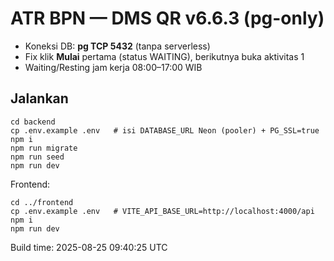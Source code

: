 # ATR BPN — DMS QR v6.6.3 (pg-only)

- Koneksi DB: **pg TCP 5432** (tanpa serverless)
- Fix klik **Mulai** pertama (status WAITING), berikutnya buka aktivitas 1
- Waiting/Resting jam kerja 08:00–17:00 WIB

## Jalankan
```
cd backend
cp .env.example .env   # isi DATABASE_URL Neon (pooler) + PG_SSL=true
npm i
npm run migrate
npm run seed
npm run dev
```
Frontend:
```
cd ../frontend
cp .env.example .env   # VITE_API_BASE_URL=http://localhost:4000/api
npm i
npm run dev
```

Build time: 2025-08-25 09:40:25 UTC
